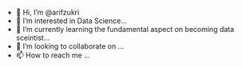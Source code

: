 - 👋 Hi, I’m @arifzukri
- 👀 I’m interested in Data Science...
- 🌱 I’m currently learning the fundamental aspect on becoming data sceintist...
- 💞️ I’m looking to collaborate on ...
- 📫 How to reach me ...

<!---
arifzukri/arifzukri is a ✨ special ✨ repository because its `README.md` (this file) appears on your GitHub profile.
You can click the Preview link to take a look at your changes.
--->
